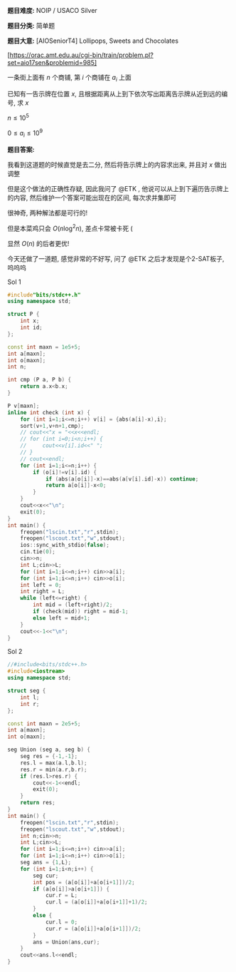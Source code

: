 **题目难度:** NOIP / USACO Silver

**题目分类:** 简单题

**题目大意:** [AIOSeniorT4] Lollipops, Sweets and Chocolates

[https://orac.amt.edu.au/cgi-bin/train/problem.pl?set=aio17sen&problemid=985]

一条街上面有 $n$ 个商铺, 第 $i$ 个商铺在 $a_i$ 上面

已知有一告示牌在位置 $x$, 且根据距离从上到下依次写出距离告示牌从近到远的编号, 求 $x$


$n≤10^5$ 

$0≤a_i≤10^9$

**题目答案:**

我看到这道题的时候直觉是去二分, 然后将告示牌上的内容求出来, 并且对 $x$ 做出调整

但是这个做法的正确性存疑, 因此我问了 @ETK , 他说可以从上到下遍历告示牌上的内容, 然后维护一个答案可能出现在的区间, 每次求并集即可

很神奇, 两种解法都是可行的!

但是本菜鸡只会 $O(n\log^2n)$, 差点卡常被卡死 (

显然 $O(n)$ 的后者更优!

今天还做了一道题, 感觉非常的不好写, 问了 @ETK 之后才发现是个2-SAT板子, 呜呜呜

Sol 1

```cpp
#include"bits/stdc++.h"
using namespace std;

struct P {
    int x;
    int id;
};

const int maxn = 1e5+5;
int a[maxn];
int o[maxn];
int n;

int cmp (P a, P b) {
    return a.x<b.x;
}

P v[maxn];
inline int check (int x) {
    for (int i=1;i<=n;i++) v[i] = {abs(a[i]-x),i};
    sort(v+1,v+n+1,cmp);
    // cout<<"x = "<<x<<endl;
    // for (int i=0;i<n;i++) {
    //     cout<<v[i].id<<" ";
    // }
    // cout<<endl;
    for (int i=1;i<=n;i++) {
        if (o[i]!=v[i].id) {
            if (abs(a[o[i]]-x)==abs(a[v[i].id]-x)) continue;
            return a[o[i]]-x<0;
        } 
    }
    cout<<x<<"\n";
    exit(0);
}
int main() {
    freopen("lscin.txt","r",stdin);
    freopen("lscout.txt","w",stdout);
    ios::sync_with_stdio(false);
    cin.tie(0);
	cin>>n;
	int L;cin>>L;
    for (int i=1;i<=n;i++) cin>>a[i];
    for (int i=1;i<=n;i++) cin>>o[i];
    int left = 0;
    int right = L;
    while (left<=right) {
        int mid = (left+right)/2;
        if (check(mid)) right = mid-1;
        else left = mid+1;
    }
    cout<<-1<<"\n";
}
```

Sol 2
```cpp
//#include<bits/stdc++.h>
#include<iostream>
using namespace std;

struct seg {
    int l;
    int r;
};

const int maxn = 2e5+5;
int a[maxn];
int o[maxn];

seg Union (seg a, seg b) {
    seg res = {-1,-1};
    res.l = max(a.l,b.l);
    res.r = min(a.r,b.r);
    if (res.l>res.r) {
        cout<<-1<<endl;
        exit(0);
    }
    return res;
}
int main() {
    freopen("lscin.txt","r",stdin);
    freopen("lscout.txt","w",stdout);
	int n;cin>>n;
	int L;cin>>L;
    for (int i=1;i<=n;i++) cin>>a[i];
    for (int i=1;i<=n;i++) cin>>o[i];
    seg ans = {1,L};
    for (int i=1;i<n;i++) {
        seg cur;
        int pos = (a[o[i]]+a[o[i+1]])/2;
        if (a[o[i]]>a[o[i+1]]) {
            cur.r = L;
            cur.l = (a[o[i]]+a[o[i+1]]+1)/2;
        }
        else {
            cur.l = 0;
            cur.r = (a[o[i]]+a[o[i+1]])/2;
        }
        ans = Union(ans,cur);
    }
    cout<<ans.l<<endl;
}
```
